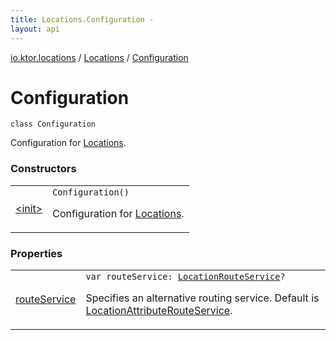 ```yaml
---
title: Locations.Configuration - 
layout: api
---
```


<div class='api-docs-breadcrumbs'><a href="../../index.html">io.ktor.locations</a> / <a href="../index.html">Locations</a> / <a href="./index.html">Configuration</a></div>

# Configuration

<div class="signature"><code><span class="keyword">class </span><span class="identifier">Configuration</span></code></div>

Configuration for <a href="../index.html">Locations</a>.

### Constructors

<table class="api-docs-table">
<tbody>
<tr>
<td markdown="1">

<a href="-init-.html">&lt;init&gt;</a>


</td>
<td markdown="1">
<div class="signature"><code><span class="identifier">Configuration</span><span class="symbol">(</span><span class="symbol">)</span></code></div>

Configuration for <a href="../index.html">Locations</a>.


</td>
</tr>
</tbody>
</table>

### Properties

<table class="api-docs-table">
<tbody>
<tr>
<td markdown="1">

<a href="route-service.html">routeService</a>


</td>
<td markdown="1">
<div class="signature"><code><span class="keyword">var </span><span class="identifier">routeService</span><span class="symbol">: </span><a href="../../-location-route-service/index.html"><span class="identifier">LocationRouteService</span></a><span class="symbol">?</span></code></div>

Specifies an alternative routing service. Default is <a href="../../-location-attribute-route-service/index.html">LocationAttributeRouteService</a>.


</td>
</tr>
</tbody>
</table>
